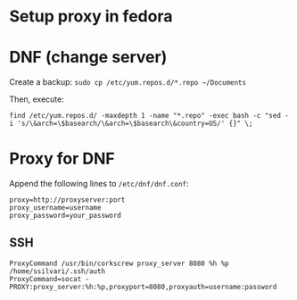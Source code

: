 # Setup proxy in fedora
# DNF (change server)

Create a backup: ```sudo cp /etc/yum.repos.d/*.repo ~/Documents```

Then, execute: 
```
find /etc/yum.repos.d/ -maxdepth 1 -name "*.repo" -exec bash -c "sed -i 's/\&arch=\$basearch/\&arch=\$basearch\&country=US/' {}" \;
```

# Proxy for DNF
Append the following lines to `/etc/dnf/dnf.conf`:
```
proxy=http://proxyserver:port
proxy_username=username
proxy_password=your_password
```

## SSH
```
ProxyCommand /usr/bin/corkscrew proxy_server 8080 %h %p /home/ssilvari/.ssh/auth
ProxyCommand=socat - PROXY:proxy_server:%h:%p,proxyport=8080,proxyauth=username:password
```
